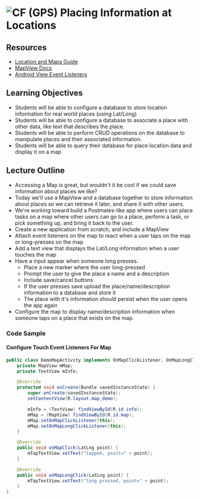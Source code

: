 # ![CF](http://i.imgur.com/7v5ASc8.png) (GPS) Placing Information at Locations


## Resources
* [Location and Maps Guide](https://developer.android.com/guide/topics/location/index.html)
* [MapView Docs](https://developers.google.com/android/reference/com/google/android/gms/maps/MapView)
* [Android View Event Listeners](https://developer.android.com/guide/topics/ui/ui-events.html)

## Learning Objectives
* Students will be able to configure a database to store location information
  for real world places (using Lat/Long)
* Students will be able to configure a database to associate a place with other
  data, like text that describes the place.
* Students will be able to perform CRUD operations on the database to manipulate
  places and their associated information.
* Students will be able to query their database for place location data and
  display it on a map

## Lecture Outline
* Accessing a Map is great, but wouldn't it be cool if we could save information
  about places we like?
* Today we'll use a MapView and a database together to store information
  about places so we can retrieve it later, and share it with other users.
* We're working toward build a Postmates-like app where users can place tasks
  on a map where other users can go to a place, perform a task, or pick
  something up, and bring it back to the user.
* Create a new application from scratch, and include a MapView
* Attach event listeners on the map to react when a user taps on the map
  or long-presses on the map
* Add a text view that displays the Lat/Long information when a user touches
  the map
* Have a input appear when someone long presses.
  * Place a new marker where the user long-pressed
  * Prompt the user to give the place a name and a description
  * Include save/cancel buttons
  * If the user presses save upload the place/name/description information
    to a database and store it
  * The place with it's information should persist when the user opens the app
    again
* Configure the map to display name/description information when someone
  taps on a place that exists on the map.

### Code Sample
#### Configure Touch Event Listeners For Map
```java
public class DemoMapActivity implements OnMapClickListener, OnMapLongClickListener {
    private MapView mMap;
    private TextView mInfo;

    @Override
    protected void onCreate(Bundle savedInstanceState) {
        super.onCreate(savedInstanceState);
        setContentView(R.layout.map_demo);

        mInfo = (TextView) findViewById(R.id.info);
        mMap = (MapView) findViewById(R.id.map);
        mMap.setOnMapClickListener(this);
        mMap.setOnMapLongClickListener(this);
    }

    @Override
    public void onMapClick(LatLng point) {
        mTapTextView.setText("tapped, point=" + point);
    }

    @Override
    public void onMapLongClick(LatLng point) {
        mTapTextView.setText("long pressed, point=" + point);
    }
}
```
  
